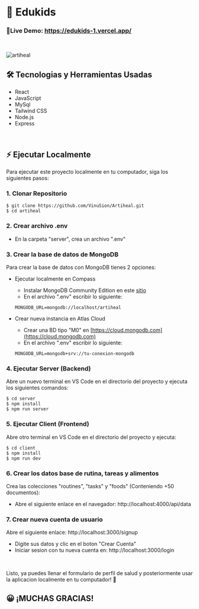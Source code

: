 # 🔵 Edukids

### 📱Live Demo: https://edukids-1.vercel.app/
<br>

![artiheal](/client/public/Cover_Img.png)

## 🛠️ Tecnologias y Herramientas Usadas

- React
- JavaScript
- MySql
- Tailwind CSS
- Node.js
- Express


<br>

## ⚡ Ejecutar Localmente 

Para ejecutar este proyecto localmente en tu computador, siga los siguientes pasos:

### 1. Clonar Repositorio

```
$ git clone https://github.com/VinuSion/Artiheal.git
$ cd artiheal
```

### 2. Crear archivo .env

- En la carpeta "server", crea un archivo ".env"

### 3. Crear la base de datos de MongoDB

Para crear la base de datos con MongoDB tienes 2 opciones:

- Ejecutar localmente en Compass
  - Instalar MongoDB Community Edition en este [sitio](https://www.mongodb.com/try/download/community)
  - En el archivo ".env" escribir lo siguiente:
  ```
  MONGODB_URL=mongodb://localhost/artiheal
  ```

- Crear nueva instancia en Atlas Cloud
  - Crear una BD tipo "M0" en [https://cloud.mongodb.com](https://cloud.mongodb.com)
  - En el archivo ".env" escribir lo siguiente:
  ```
  MONGODB_URL=mongodb+srv://tu-conexion-mongodb
  ```

### 4. Ejecutar Server (Backend)

Abre un nuevo terminal en VS Code en el directorio del proyecto y ejecuta los siguientes comandos:
```
$ cd server
$ npm install
$ npm run server
```

### 5. Ejecutar Client (Frontend)
Abre otro terminal en VS Code en el directorio del proyecto y ejecuta:
```
$ cd client
$ npm install
$ npm run dev
```

### 6. Crear los datos base de rutina, tareas y alimentos
Crea las colecciones "routines", "tasks" y "foods" (Conteniendo +50 documentos):
- Abre el siguiente enlace en el navegador: http://localhost:4000/api/data

### 7. Crear nueva cuenta de usuario

Abre el siguiente enlace: http://localhost:3000/signup
- Digite sus datos y clic en el boton "Crear Cuenta"
- Iniciar sesion con tu nueva cuenta en: http://localhost:3000/login

<br>

Listo, ya puedes llenar el formulario de perfil de salud y posteriormente usar la aplicacion localmente en tu computador! 🎉

## 😀 ¡MUCHAS GRACIAS!